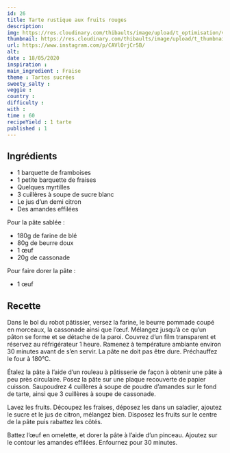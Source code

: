 ```yaml
---
id: 26
title: Tarte rustique aux fruits rouges
description: 
img: https://res.cloudinary.com/thibaults/image/upload/t_optimisation/v1600517995/Recipes/20200518_tarte_fruits_rouges.jpg
thumbnail: https://res.cloudinary.com/thibaults/image/upload/t_thumbnail_josie/v1600517995/Recipes/20200518_tarte_fruits_rouges.jpg
url: https://www.instagram.com/p/CAVlOrjCr5B/
alt: 
date : 18/05/2020
inspiration :
main_ingredient : Fraise
theme : Tartes sucrées
sweety_salty : 
veggie : 
country :
difficulty :
with : 
time : 60
recipeYield : 1 tarte
published : 1
---
```


## Ingrédients
 - 1 barquette de framboises
 - 1 petite barquette de fraises
 - Quelques myrtilles
 - 3 cuillères à soupe de sucre blanc
 - Le jus d’un demi citron
 - Des amandes effilées

Pour la pâte sablée :
 - 180g de farine de blé
 - 80g de beurre doux
 - 1 œuf
 - 20g de cassonade

Pour faire dorer la pâte :
 - 1 œuf

## Recette
Dans le bol du robot pâtissier, versez la farine, le beurre pommade coupé en morceaux, la cassonade ainsi que l’œuf. Mélangez jusqu’à ce qu’un pâton se forme et se détache de la paroi. Couvrez d’un film transparent et réservez au réfrigérateur 1 heure. Ramenez à température ambiante environ 30 minutes avant de s’en servir. La pâte ne doit pas être dure.
Préchauffez le four à 180°C.

Étalez la pâte à l’aide d’un rouleau à pâtisserie de façon à obtenir une pâte à peu près circulaire. Posez la pâte sur une plaque recouverte de papier cuisson. Saupoudrez 4 cuillères à soupe de poudre d’amandes sur le fond de tarte, ainsi que 3 cuillères à soupe de cassonade.

Lavez les fruits. Découpez les fraises, déposez les dans un saladier, ajoutez le sucre et le jus de citron, mélangez bien. Disposez les fruits sur le centre de la pâte puis rabattez les côtés.

Battez l’œuf en omelette, et dorer la pâte à l’aide d’un pinceau. Ajoutez sur le contour les amandes effilées. Enfournez pour 30 minutes.
